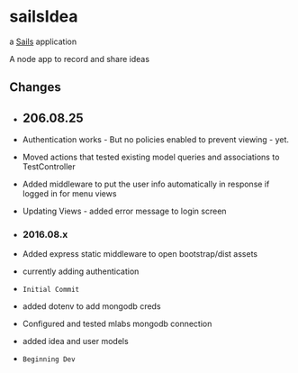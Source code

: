 # sailsIdea

a [Sails](http://sailsjs.org) application

A node app to record and share ideas







## Changes ##
  * ## 206.08.25
  * Authentication works - But no policies enabled to prevent viewing - yet.
  * Moved actions that tested existing model queries and associations to TestController
  * Added middleware to put the user info automatically in response if logged in for menu views
  * Updating Views - added error message to login screen

  * ### 2016.08.x ##
  * Added express static middleware to open bootstrap/dist assets
  * currently adding authentication
  * ` Initial Commit `
  * added dotenv to add mongodb creds
  * Configured and tested mlabs mongodb connection
  * added idea and user models
  * ` Beginning Dev `
  

  
  